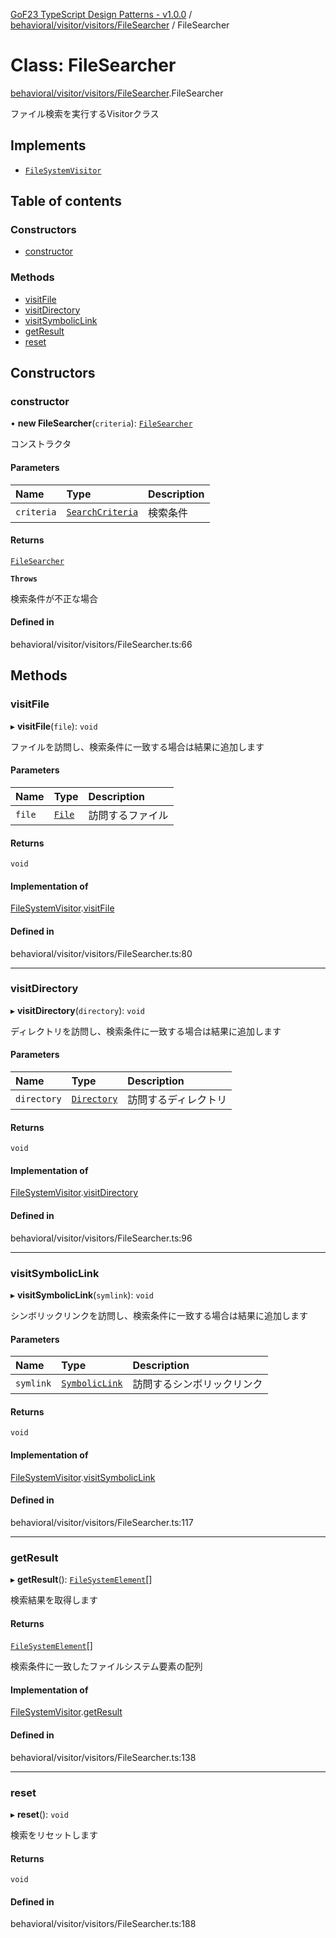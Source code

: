 [GoF23 TypeScript Design Patterns - v1.0.0](../README.md) / [behavioral/visitor/visitors/FileSearcher](../modules/behavioral_visitor_visitors_FileSearcher.md) / FileSearcher

# Class: FileSearcher

[behavioral/visitor/visitors/FileSearcher](../modules/behavioral_visitor_visitors_FileSearcher.md).FileSearcher

ファイル検索を実行するVisitorクラス

## Implements

- [`FileSystemVisitor`](../interfaces/behavioral_visitor_FileSystemVisitor.FileSystemVisitor.md)

## Table of contents

### Constructors

- [constructor](behavioral_visitor_visitors_FileSearcher.FileSearcher.md#constructor)

### Methods

- [visitFile](behavioral_visitor_visitors_FileSearcher.FileSearcher.md#visitfile)
- [visitDirectory](behavioral_visitor_visitors_FileSearcher.FileSearcher.md#visitdirectory)
- [visitSymbolicLink](behavioral_visitor_visitors_FileSearcher.FileSearcher.md#visitsymboliclink)
- [getResult](behavioral_visitor_visitors_FileSearcher.FileSearcher.md#getresult)
- [reset](behavioral_visitor_visitors_FileSearcher.FileSearcher.md#reset)

## Constructors

### constructor

• **new FileSearcher**(`criteria`): [`FileSearcher`](behavioral_visitor_visitors_FileSearcher.FileSearcher.md)

コンストラクタ

#### Parameters

| Name | Type | Description |
| :------ | :------ | :------ |
| `criteria` | [`SearchCriteria`](../interfaces/behavioral_visitor_visitors_FileSearcher.SearchCriteria.md) | 検索条件 |

#### Returns

[`FileSearcher`](behavioral_visitor_visitors_FileSearcher.FileSearcher.md)

**`Throws`**

検索条件が不正な場合

#### Defined in

behavioral/visitor/visitors/FileSearcher.ts:66

## Methods

### visitFile

▸ **visitFile**(`file`): `void`

ファイルを訪問し、検索条件に一致する場合は結果に追加します

#### Parameters

| Name | Type | Description |
| :------ | :------ | :------ |
| `file` | [`File`](structural_composite_File.File.md) | 訪問するファイル |

#### Returns

`void`

#### Implementation of

[FileSystemVisitor](../interfaces/behavioral_visitor_FileSystemVisitor.FileSystemVisitor.md).[visitFile](../interfaces/behavioral_visitor_FileSystemVisitor.FileSystemVisitor.md#visitfile)

#### Defined in

behavioral/visitor/visitors/FileSearcher.ts:80

___

### visitDirectory

▸ **visitDirectory**(`directory`): `void`

ディレクトリを訪問し、検索条件に一致する場合は結果に追加します

#### Parameters

| Name | Type | Description |
| :------ | :------ | :------ |
| `directory` | [`Directory`](structural_composite_Directory.Directory.md) | 訪問するディレクトリ |

#### Returns

`void`

#### Implementation of

[FileSystemVisitor](../interfaces/behavioral_visitor_FileSystemVisitor.FileSystemVisitor.md).[visitDirectory](../interfaces/behavioral_visitor_FileSystemVisitor.FileSystemVisitor.md#visitdirectory)

#### Defined in

behavioral/visitor/visitors/FileSearcher.ts:96

___

### visitSymbolicLink

▸ **visitSymbolicLink**(`symlink`): `void`

シンボリックリンクを訪問し、検索条件に一致する場合は結果に追加します

#### Parameters

| Name | Type | Description |
| :------ | :------ | :------ |
| `symlink` | [`SymbolicLink`](structural_composite_SymbolicLink.SymbolicLink.md) | 訪問するシンボリックリンク |

#### Returns

`void`

#### Implementation of

[FileSystemVisitor](../interfaces/behavioral_visitor_FileSystemVisitor.FileSystemVisitor.md).[visitSymbolicLink](../interfaces/behavioral_visitor_FileSystemVisitor.FileSystemVisitor.md#visitsymboliclink)

#### Defined in

behavioral/visitor/visitors/FileSearcher.ts:117

___

### getResult

▸ **getResult**(): [`FileSystemElement`](../interfaces/common_interfaces_FileSystemElement.FileSystemElement.md)[]

検索結果を取得します

#### Returns

[`FileSystemElement`](../interfaces/common_interfaces_FileSystemElement.FileSystemElement.md)[]

検索条件に一致したファイルシステム要素の配列

#### Implementation of

[FileSystemVisitor](../interfaces/behavioral_visitor_FileSystemVisitor.FileSystemVisitor.md).[getResult](../interfaces/behavioral_visitor_FileSystemVisitor.FileSystemVisitor.md#getresult)

#### Defined in

behavioral/visitor/visitors/FileSearcher.ts:138

___

### reset

▸ **reset**(): `void`

検索をリセットします

#### Returns

`void`

#### Defined in

behavioral/visitor/visitors/FileSearcher.ts:188
